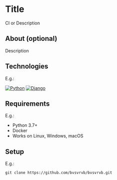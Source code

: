 # Title
CI or Description

## About (optional)
Description

## Technologies
E.g.:

[![Python](https://img.shields.io/badge/-Python-464646?style=flat-square&logo=Python)](https://www.python.org/)
[![Django](https://img.shields.io/badge/-Django-464646?style=flat-square&logo=Django)](https://www.djangoproject.com/)

## Requirements
E.g.:
- Python 3.7+
- Docker
- Works on Linux, Windows, macOS

## Setup
E.g.:
```
git clone https://github.com/bvsvrvb/bvsvrvb.git
```
